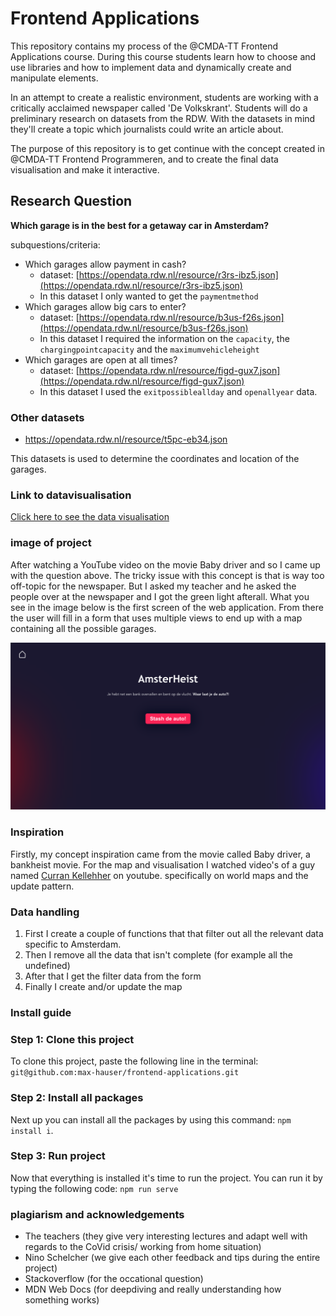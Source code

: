 # Frontend Applications

This repository contains my process of the @CMDA-TT Frontend Applications course. During this course students learn how to choose and use libraries and how to implement data and dynamically create and manipulate elements.

In an attempt to create a realistic environment, students are working with a critically acclaimed newspaper called 'De Volkskrant'. Students will do a preliminary research on datasets from the RDW. With the datasets in mind they'll create a topic which journalists could write an article about. 

The purpose of this repository is to get continue with the concept created in @CMDA-TT Frontend Programmeren, and to create the final data visualisation and make it interactive.

## Research Question

**Which garage is in the best for a getaway car in Amsterdam?**

subquestions/criteria:
- Which garages allow payment in cash?
  - dataset: [https://opendata.rdw.nl/resource/r3rs-ibz5.json](https://opendata.rdw.nl/resource/r3rs-ibz5.json)
  * In this dataset I only wanted to get the ```paymentmethod```
- Which garages allow big cars to enter?
  - dataset: [https://opendata.rdw.nl/resource/b3us-f26s.json](https://opendata.rdw.nl/resource/b3us-f26s.json)
  * In this dataset I required the information on the ```capacity```, the ```chargingpointcapacity``` and the ```maximumvehicleheight```
- Which garages are open at all times?
  - dataset: [https://opendata.rdw.nl/resource/figd-gux7.json](https://opendata.rdw.nl/resource/figd-gux7.json)
  * In this dataset I used the ```exitpossibleallday``` and ```openallyear``` data.
  
### Other datasets
* https://opendata.rdw.nl/resource/t5pc-eb34.json

This datasets is used to determine the coordinates and location of the garages.

### Link to datavisualisation

[Click here to see the data visualisation](https://maxhauser-fa.netlify.app/)

### image of project

After watching a YouTube video on the movie Baby driver and so I came up with the question above.
The tricky issue with this concept is that is way too off-topic for the newspaper. But I asked my teacher and he asked the people over at the newspaper and I got the green light afterall. What you see in the image below is the first screen of the web application. From there the user will fill in a form that uses multiple views to end up with a map containing all the possible garages.

![final-kaart](https://github.com/max-hauser/frontend-applications/blob/main/media/homepage.png)

### Inspiration

Firstly, my concept inspiration came from the movie called Baby driver, a bankheist movie. For the map and visualisation I watched video's of a guy named [Curran Kellehher](https://www.youtube.com/user/currankelleher) on youtube. specifically on world maps and the update pattern.  

### Data handling

1. First I create a couple of functions that that filter out all the relevant data specific to Amsterdam.
2. Then I remove all the data that isn't complete (for example all the undefined)
3. After that I get the filter data from the form
4. Finally I create and/or update the map

### Install guide

### Step 1: Clone this project
To clone this project, paste the following line in the terminal:
```git@github.com:max-hauser/frontend-applications.git```

### Step 2: Install all packages
Next up you can install all the packages by using this command: ```npm install i```.

### Step 3: Run project

Now that everything is installed it's time to run the project. You can run it by typing the following code:
```npm run serve```

### plagiarism and acknowledgements

* The teachers (they give very interesting lectures and adapt well with regards to the CoVid crisis/ working from home situation)
* Nino Schelcher (we give each other feedback and tips during the entire project)
* Stackoverflow (for the occational question)
* MDN Web Docs (for deepdiving and really understanding how something works)



